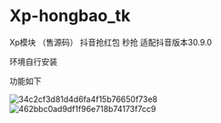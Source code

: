 # Xp-hongbao_tk
Xp模块         （售源码）
抖音抢红包 秒抢
适配抖音版本30.9.0



环境自行安装







功能如下





  


![34c2cf3d81d4d6fa4f15b76650f73e8](https://github.com/user-attachments/assets/f64a6c75-3b12-42fd-982f-c68b56e09149)
![462bbc0ad9df1f96e718b74173f7cc9](https://github.com/user-attachments/assets/cea72200-9578-403c-ad97-16dc6683e472)
